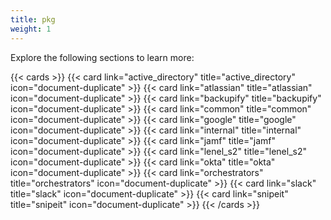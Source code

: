 ```yaml
---
title: pkg
weight: 1
---
```

Explore the following sections to learn more:

{{< cards >}}
  {{< card link="active_directory" title="active_directory" icon="document-duplicate" >}}
  {{< card link="atlassian" title="atlassian" icon="document-duplicate" >}}
  {{< card link="backupify" title="backupify" icon="document-duplicate" >}}
  {{< card link="common" title="common" icon="document-duplicate" >}}
  {{< card link="google" title="google" icon="document-duplicate" >}}
  {{< card link="internal" title="internal" icon="document-duplicate" >}}
  {{< card link="jamf" title="jamf" icon="document-duplicate" >}}
  {{< card link="lenel_s2" title="lenel_s2" icon="document-duplicate" >}}
  {{< card link="okta" title="okta" icon="document-duplicate" >}}
  {{< card link="orchestrators" title="orchestrators" icon="document-duplicate" >}}
  {{< card link="slack" title="slack" icon="document-duplicate" >}}
  {{< card link="snipeit" title="snipeit" icon="document-duplicate" >}}
{{< /cards >}}

<!-- gomarkdoc:embed:start -->
<!-- gomarkdoc:embed:end -->
